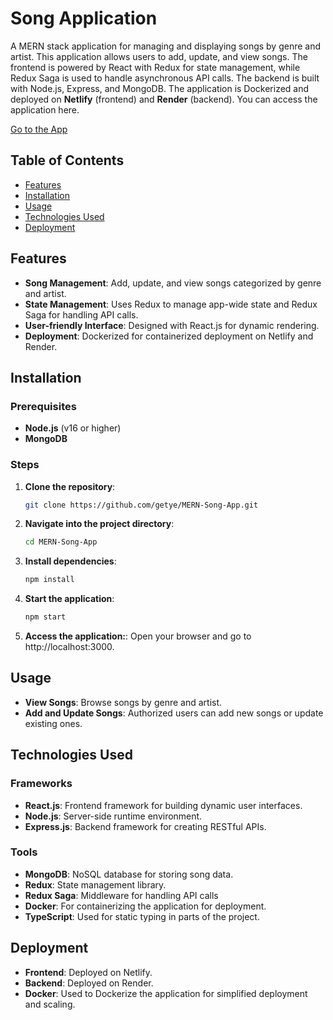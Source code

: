 # Song Application

A MERN stack application for managing and displaying songs by genre and artist. This application allows users to add, update, and view songs. The frontend is powered by React with Redux for state management, while Redux Saga is used to handle asynchronous API calls. The backend is built with Node.js, Express, and MongoDB. The application is Dockerized and deployed on **Netlify** (frontend) and **Render** (backend). You can access the application here.

[Go to the App](https://song-management.netlify.app/) 

## Table of Contents
- [Features](#features)
- [Installation](#installation)
- [Usage](#usage)
- [Technologies Used](#technologies-used)
- [Deployment](#deployment)


## Features

- **Song Management**: Add, update, and view songs categorized by genre and artist.
- **State Management**: Uses Redux to manage app-wide state and Redux Saga for handling API calls.
- **User-friendly Interface**: Designed with React.js for dynamic rendering.
- **Deployment**: Dockerized for containerized deployment on Netlify and Render.

## Installation

### Prerequisites
- **Node.js** (v16 or higher)
- **MongoDB**

### Steps

1. **Clone the repository**:
   ```bash
   git clone https://github.com/getye/MERN-Song-App.git

2. **Navigate into the project directory**:
   ```bash
   cd MERN-Song-App

3. **Install dependencies**:
   ```bash
   npm install

4. **Start the application**:
   ```bash
   npm start

5. **Access the application:**: Open your browser and go to http://localhost:3000.

## Usage
- **View Songs**: Browse songs by genre and artist.
- **Add and Update Songs**: Authorized users can add new songs or update existing ones.

## Technologies Used
### Frameworks
- **React.js**: Frontend framework for building dynamic user interfaces.
- **Node.js**: Server-side runtime environment.
- **Express.js**: Backend framework for creating RESTful APIs.

### Tools
- **MongoDB**: NoSQL database for storing song data.
- **Redux**: State management library.
- **Redux Saga**: Middleware for handling API calls
- **Docker**: For containerizing the application for deployment.
- **TypeScript**: Used for static typing in parts of the project.

## Deployment
- **Frontend**: Deployed on Netlify.
- **Backend**: Deployed on Render.
- **Docker**: Used to Dockerize the application for simplified deployment and scaling.